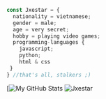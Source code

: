 ```javascript
const Jxestar = {
  nationality = vietnamese;
  gender = male;
  age = very secret;
  hobby = playing video games;
  programming-languages {
    javascript;
    python;
    html & css
 }
} //that's all, stalkers ;)
```
[![My GitHub Stats](https://github-readme-stats.vercel.app/api/?username=jxestar&count_private=true&theme=tokyonight&showicons=true)
![Jxestar](https://raw.githubusercontent.com/Trilokia/Trilokia/379277808c61ef204768a61bbc5d25bc7798ccf1/bottom_header.svg)
